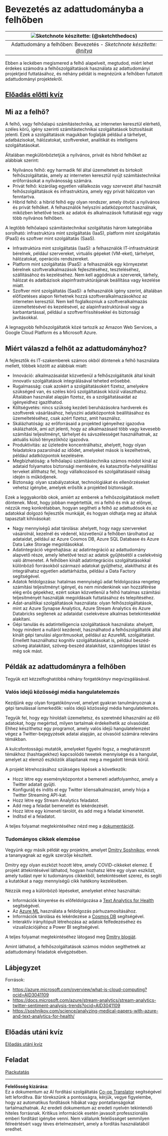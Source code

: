 <!--
CO_OP_TRANSLATOR_METADATA:
{
  "original_hash": "408c55cab2880daa4e78616308bd5db7",
  "translation_date": "2025-08-26T16:05:33+00:00",
  "source_file": "5-Data-Science-In-Cloud/17-Introduction/README.md",
  "language_code": "hu"
}
-->
# Bevezetés az adattudományba a felhőben

|![ Sketchnote készítette: [(@sketchthedocs)](https://sketchthedocs.dev) ](../../sketchnotes/17-DataScience-Cloud.png)|
|:---:|
| Adattudomány a felhőben: Bevezetés - _Sketchnote készítette: [@nitya](https://twitter.com/nitya)_ |


Ebben a leckében megismered a felhő alapelveit, megtudod, miért lehet érdekes számodra a felhőszolgáltatások használata az adattudományi projektjeid futtatásához, és néhány példát is megnézünk a felhőben futtatott adattudományi projektekről. 

## [Előadás előtti kvíz](https://purple-hill-04aebfb03.1.azurestaticapps.net/quiz/32)

## Mi az a felhő?

A felhő, vagy felhőalapú számítástechnika, az interneten keresztül elérhető, széles körű, igény szerinti számítástechnikai szolgáltatások biztosítását jelenti. Ezek a szolgáltatások magukban foglalják például a tárhelyet, adatbázisokat, hálózatokat, szoftvereket, analitikát és intelligens szolgáltatásokat.

Általában megkülönböztetjük a nyilvános, privát és hibrid felhőket az alábbiak szerint:

* Nyilvános felhő: egy harmadik fél által üzemeltetett és birtokolt felhőszolgáltatás, amely az interneten keresztül nyújt számítástechnikai erőforrásokat a nyilvánosság számára.
* Privát felhő: kizárólag egyetlen vállalkozás vagy szervezet által használt felhőszolgáltatások és infrastruktúra, amely egy privát hálózaton van fenntartva.
* Hibrid felhő: a hibrid felhő egy olyan rendszer, amely ötvözi a nyilvános és privát felhőket. A felhasználók helyszíni adatközpontot használnak, miközben lehetővé teszik az adatok és alkalmazások futtatását egy vagy több nyilvános felhőben.

A legtöbb felhőalapú számítástechnikai szolgáltatás három kategóriába sorolható: infrastruktúra mint szolgáltatás (IaaS), platform mint szolgáltatás (PaaS) és szoftver mint szolgáltatás (SaaS).

* Infrastruktúra mint szolgáltatás (IaaS): a felhasználók IT-infrastruktúrát bérelnek, például szervereket, virtuális gépeket (VM-eket), tárhelyet, hálózatokat, operációs rendszereket.
* Platform mint szolgáltatás (PaaS): a felhasználók egy környezetet bérelnek szoftveralkalmazások fejlesztéséhez, teszteléséhez, szállításához és kezeléséhez. Nem kell aggódniuk a szerverek, tárhely, hálózat és adatbázisok alapinfrastruktúrájának beállítása vagy kezelése miatt.
* Szoftver mint szolgáltatás (SaaS): a felhasználók igény szerint, általában előfizetéses alapon férhetnek hozzá szoftveralkalmazásokhoz az interneten keresztül. Nem kell foglalkozniuk a szoftveralkalmazás üzemeltetésével és kezelésével, az alapinfrastruktúrával vagy a karbantartással, például a szoftverfrissítésekkel és biztonsági javításokkal.

A legnagyobb felhőszolgáltatók közé tartozik az Amazon Web Services, a Google Cloud Platform és a Microsoft Azure.

## Miért válaszd a felhőt az adattudományhoz?

A fejlesztők és IT-szakemberek számos okból döntenek a felhő használata mellett, többek között az alábbiak miatt:

* Innováció: alkalmazásaidat közvetlenül a felhőszolgáltatók által kínált innovatív szolgáltatások integrálásával teheted erősebbé.
* Rugalmasság: csak azokért a szolgáltatásokért fizetsz, amelyekre szükséged van, és széles körű szolgáltatások közül választhatsz. Általában használat alapján fizetsz, és a szolgáltatásaidat az igényeidhez igazíthatod.
* Költségvetés: nincs szükség kezdeti beruházásokra hardverek és szoftverek vásárlásához, helyszíni adatközpontok beállításához és üzemeltetéséhez, csak azért fizetsz, amit használsz.
* Skálázhatóság: az erőforrásaid a projekted igényeihez igazodva skálázhatók, ami azt jelenti, hogy az alkalmazásaid több vagy kevesebb számítási teljesítményt, tárhelyet és sávszélességet használhatnak, az aktuális külső tényezőkhöz igazodva.
* Produktivitás: az üzletedre koncentrálhatsz, ahelyett, hogy olyan feladatokra pazarolnád az idődet, amelyeket mások is kezelhetnek, például adatközpontok kezelésére.
* Megbízhatóság: a felhőalapú számítástechnika számos módot kínál az adataid folyamatos biztonsági mentésére, és katasztrófa-helyreállítási terveket állíthatsz fel, hogy vállalkozásod és szolgáltatásaid válság idején is működjenek.
* Biztonság: olyan szabályzatokat, technológiákat és ellenőrzéseket vehetsz igénybe, amelyek erősítik a projekted biztonságát.

Ezek a leggyakoribb okok, amiért az emberek a felhőszolgáltatások mellett döntenek. Most, hogy jobban megértettük, mi a felhő és mik az előnyei, nézzük meg konkrétabban, hogyan segítheti a felhő az adattudósok és az adatokkal dolgozó fejlesztők munkáját, és hogyan oldhatja meg az általuk tapasztalt kihívásokat:

* Nagy mennyiségű adat tárolása: ahelyett, hogy nagy szervereket vásárolnál, kezelnél és védenél, közvetlenül a felhőben tárolhatod az adataidat, például az Azure Cosmos DB, Azure SQL Database és Azure Data Lake Storage megoldásokkal.
* Adatintegráció végrehajtása: az adatintegráció az adattudomány alapvető része, amely lehetővé teszi az adatok gyűjtésétől a cselekvésig való átmenetet. A felhőben kínált adatintegrációs szolgáltatásokkal különböző forrásokból származó adatokat gyűjthetsz, alakíthatsz át és integrálhatsz egyetlen adattárházba, például a Data Factory segítségével.
* Adatok feldolgozása: hatalmas mennyiségű adat feldolgozása rengeteg számítási teljesítményt igényel, és nem mindenkinek van hozzáférése elég erős gépekhez, ezért sokan közvetlenül a felhő hatalmas számítási teljesítményét használják megoldásaik futtatásához és telepítéséhez.
* Adat-analitikai szolgáltatások használata: olyan felhőszolgáltatások, mint az Azure Synapse Analytics, Azure Stream Analytics és Azure Databricks segítenek az adataidat cselekvésre alkalmas betekintésekké alakítani.
* Gépi tanulás és adatintelligencia szolgáltatások használata: ahelyett, hogy mindent a nulláról kezdenél, használhatod a felhőszolgáltatók által kínált gépi tanulási algoritmusokat, például az AzureML szolgáltatást. Emellett használhatsz kognitív szolgáltatásokat is, például beszéd-szöveg átalakítást, szöveg-beszéd átalakítást, számítógépes látást és még sok mást.

## Példák az adattudományra a felhőben

Tegyük ezt kézzelfoghatóbbá néhány forgatókönyv megvizsgálásával.

### Valós idejű közösségi média hangulatelemzés
Kezdjünk egy olyan forgatókönyvvel, amelyet gyakran tanulmányoznak a gépi tanulással ismerkedők: valós idejű közösségi média hangulatelemzés.

Tegyük fel, hogy egy híroldalt üzemeltetsz, és szeretnéd kihasználni az élő adatokat, hogy megértsd, milyen tartalmak érdekelhetik az olvasóidat. Ehhez készíthetsz egy programot, amely valós idejű hangulatelemzést végez a Twitter-bejegyzések adatai alapján, az olvasóid számára releváns témákban.

A kulcsfontosságú mutatók, amelyeket figyelni fogsz, a meghatározott témákhoz (hashtagekhez) kapcsolódó tweetek mennyisége és a hangulat, amelyet az elemző eszközök állapítanak meg a megadott témák körül.

A projekt létrehozásához szükséges lépések a következők:

* Hozz létre egy eseményközpontot a bemeneti adatfolyamhoz, amely a Twitter adatait gyűjti.
* Konfigurálj és indíts el egy Twitter kliensalkalmazást, amely hívja a Twitter Streaming API-kat.
* Hozz létre egy Stream Analytics feladatot.
* Add meg a feladat bemenetét és lekérdezését.
* Hozz létre egy kimeneti tárolót, és add meg a feladat kimenetét.
* Indítsd el a feladatot.

A teljes folyamat megtekintéséhez nézd meg a [dokumentációt](https://docs.microsoft.com/azure/stream-analytics/stream-analytics-twitter-sentiment-analysis-trends?WT.mc_id=academic-77958-bethanycheum&ocid=AID30411099).

### Tudományos cikkek elemzése
Vegyünk egy másik példát egy projektre, amelyet [Dmitry Soshnikov](http://soshnikov.com), ennek a tananyagnak az egyik szerzője készített.

Dmitry egy olyan eszközt hozott létre, amely COVID-cikkeket elemez. E projekt áttekintésével láthatod, hogyan hozhatsz létre egy olyan eszközt, amely tudást nyer ki tudományos cikkekből, betekintéseket szerez, és segíti a kutatókat a nagy mennyiségű cikk hatékony kezelésében.

Nézzük meg a különböző lépéseket, amelyeket ehhez használtak:
* Információk kinyerése és előfeldolgozása a [Text Analytics for Health](https://docs.microsoft.com/azure/cognitive-services/text-analytics/how-tos/text-analytics-for-health?WT.mc_id=academic-77958-bethanycheum&ocid=AID3041109) segítségével.
* Az [Azure ML](https://azure.microsoft.com/services/machine-learning?WT.mc_id=academic-77958-bethanycheum&ocid=AID3041109) használata a feldolgozás párhuzamosításához.
* Információk tárolása és lekérdezése a [Cosmos DB](https://azure.microsoft.com/services/cosmos-db?WT.mc_id=academic-77958-bethanycheum&ocid=AID3041109) segítségével.
* Interaktív irányítópult létrehozása az adatok felfedezéséhez és vizualizációjához a Power BI segítségével.

A teljes folyamat megtekintéséhez látogasd meg [Dmitry blogját](https://soshnikov.com/science/analyzing-medical-papers-with-azure-and-text-analytics-for-health/).

Amint láthatod, a felhőszolgáltatások számos módon segíthetnek az adattudományi feladatok elvégzésében.

## Lábjegyzet

Források:
* https://azure.microsoft.com/overview/what-is-cloud-computing?ocid=AID3041109  
* https://docs.microsoft.com/azure/stream-analytics/stream-analytics-twitter-sentiment-analysis-trends?ocid=AID3041109  
* https://soshnikov.com/science/analyzing-medical-papers-with-azure-and-text-analytics-for-health/  

## Előadás utáni kvíz

[Előadás utáni kvíz](https://purple-hill-04aebfb03.1.azurestaticapps.net/quiz/33)

## Feladat

[Piackutatás](assignment.md)

---

**Felelősség kizárása**:  
Ez a dokumentum az AI fordítási szolgáltatás [Co-op Translator](https://github.com/Azure/co-op-translator) segítségével lett lefordítva. Bár törekszünk a pontosságra, kérjük, vegye figyelembe, hogy az automatikus fordítások hibákat vagy pontatlanságokat tartalmazhatnak. Az eredeti dokumentum az eredeti nyelvén tekintendő hiteles forrásnak. Kritikus információk esetén javasolt professzionális emberi fordítást igénybe venni. Nem vállalunk felelősséget semmilyen félreértésért vagy téves értelmezésért, amely a fordítás használatából eredhet.